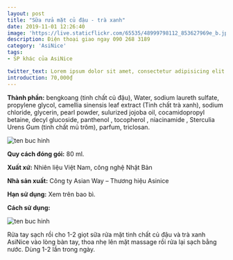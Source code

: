 ```yaml
---
layout: post
title: "Sữa rửa mặt củ đậu - trà xanh"
date: 2019-11-01 12:26:40
image: 'https://live.staticflickr.com/65535/48999798112_853627969e_b.jpg'
description: Điện thoại giao ngay 090 268 3189
category: 'AsiNice'
tags:
- SP khác của AsiNice

twitter_text: Lorem ipsum dolor sit amet, consectetur adipisicing elit.
introduction: 70,000₫
---
```


**Thành phần:** bengkoang (tinh chất củ đậu), Water, sodium laureth sulfate, propylene glycol, camellia sinensis leaf extract (Tinh chất trà xanh), sodium chloride, glycerin, pearl powder, sulurized jojoba oil, cocamidopropyl betaine, decyl glucoside, panthenol , tocopherol , niacinamide , Sterculia Urens Gum (tinh chất mủ trôm), parfum, triclosan.

![ten buc hinh](https://scontent.fsgn2-1.fna.fbcdn.net/v/t1.0-9/67119815_1337474379739997_2093906666876567552_n.jpg?_nc_cat=105&_nc_oc=AQnz_IPpDJEeRr-IBOngLhNrxiNX-uYxYfB1qs2yX7ZxCGEORC2WEI-GMQx_71FCF_M&_nc_ht=scontent.fsgn2-1.fna&oh=5a3e94ffec4d9393959a8b70c137b337&oe=5DBED9DD "ten buc hinh")

**Quy cách đóng gói:** 80 ml.

**Xuất xứ:** Nhiên liệu Việt Nam, công nghệ Nhật Bản

**Nhà sản xuất:** Công ty Asian Way – Thương hiệu Asinice 

**Hạn sử dụng:** Xem trên bao bì.

**Cách sử dụng:**

![ten buc hinh](https://live.staticflickr.com/65535/48999589886_48690b240c_b.jpg "ten buc hinh")

Rửa tay sạch rồi cho 1-2 giọt sữa rửa mặt tinh chất củ đậu và trà xanh AsiNice vào lòng bàn tay, thoa nhẹ lên mặt massage rồi rửa lại sạch bằng nước. Dùng 1-2 lần trong ngày.